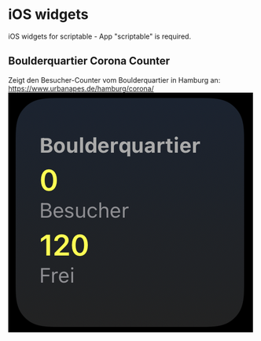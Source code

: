 # iOS widgets
iOS widgets for scriptable - App "scriptable" is required.

## Boulderquartier Corona Counter
Zeigt den Besucher-Counter vom Boulderquartier in Hamburg an: https://www.urbanapes.de/hamburg/corona/ 
![Corona Counter Widget Preview](https://github.com/TobiHamburg/ios-widgets/blob/main/CoronaCounter.png)
